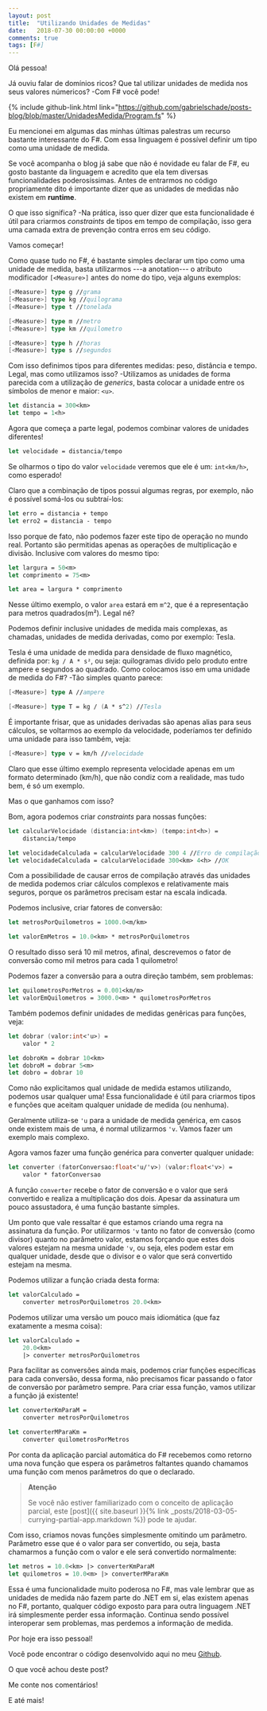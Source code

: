 ```yaml
---
layout: post
title:  "Utilizando Unidades de Medidas"
date:   2018-07-30 00:00:00 +0000
comments: true
tags: [F#]
---
```


Olá pessoa!

Já ouviu falar de domínios ricos? Que tal utilizar unidades de medida nos seus valores númericos? -Com F# você pode!

<!--more-->

{% include github-link.html link="https://github.com/gabrielschade/posts-blog/blob/master/UnidadesMedida/Program.fs" %} 

Eu mencionei em algumas das minhas últimas palestras um recurso bastante interessante do F#. Com essa linguagem é possível definir um tipo como uma unidade de medida.

Se você acompanha o blog já sabe que não é novidade eu falar de F#, eu gosto bastante da linguagem e acredito que ela tem diversas funcionalidades poderosíssimas. Antes de entrarmos no código propriamente dito é importante dizer que as unidades de medidas não existem em **runtime**.

O que isso significa? -Na prática, isso quer dizer que esta funcionalidade é útil para criarmos *constraints* de tipos em tempo de compilação, isso gera uma camada extra de prevenção contra erros em seu código.

Vamos começar!

Como quase tudo no F#, é bastante simples declarar um tipo como uma unidade de medida, basta utilizarmos ---a anotation--- o atributo modificador `[<Measure>]` antes do nome do tipo, veja alguns exemplos:

```fsharp
[<Measure>] type g //grama
[<Measure>] type kg //quilograma
[<Measure>] type t //tonelada

[<Measure>] type m //metro
[<Measure>] type km //quilometro

[<Measure>] type h //horas
[<Measure>] type s //segundos
```

Com isso definimos tipos para diferentes medidas: peso, distância e tempo. Legal, mas como utilizamos isso? -Utilizamos as unidades de forma parecida com a utilização de *generics*, basta colocar a unidade entre os símbolos de menor e maior: `<u>`.

```fsharp
let distancia = 300<km>
let tempo = 1<h>
```

Agora que começa a parte legal, podemos combinar valores de unidades diferentes! 

```fsharp
let velocidade = distancia/tempo
```
Se olharmos o tipo do valor `velocidade` veremos que ele é um: `int<km/h>`, como esperado!

Claro que a combinação de tipos possui algumas regras, por exemplo, não é possível somá-los ou subtraí-los:

```fsharp
let erro = distancia + tempo
let erro2 = distancia - tempo
```

Isso porque de fato, não podemos fazer este tipo de operação no mundo real. Portanto são permitidas apenas as operações de multiplicação e divisão. Inclusive com valores do mesmo tipo:

```fsharp
let largura = 50<m>
let comprimento = 75<m>

let area = largura * comprimento
```
Nesse último exemplo, o valor `area` estará em `m^2`, que é a representação para metros quadrados(m²). Legal né?

Podemos definir inclusive unidades de medida mais complexas, as chamadas, unidades de medida derivadas, como por exemplo: Tesla.

Tesla é uma unidade de medida para densidade de fluxo magnético, definida por: `kg / A * s²`, ou seja: quilogramas divido pelo produto entre ampere e segundos ao quadrado. Como colocamos isso em uma unidade de medida do F#? -Tão simples quanto parece:

```fsharp
[<Measure>] type A //ampere

[<Measure>] type T = kg / (A * s^2) //Tesla
```
É importante frisar, que as unidades derivadas são apenas alias para seus cálculos, se voltarmos ao exemplo da velocidade, poderíamos ter definido uma unidade para isso também, veja:

```fsharp
[<Measure>] type v = km/h //velocidade
```

Claro que esse último exemplo representa velocidade apenas em um formato determinado (km/h), que não condiz com a realidade, mas tudo bem, é só um exemplo.

Mas o que ganhamos com isso?

Bom, agora podemos criar *constraints* para nossas funções:

```fsharp
let calcularVelocidade (distancia:int<km>) (tempo:int<h>) =
    distancia/tempo

let velocidadeCalculada = calcularVelocidade 300 4 //Erro de compilação
let velocidadeCalculada = calcularVelocidade 300<km> 4<h> //OK
```

Com a possibilidade de causar erros de compilação através das unidades de medida podemos criar cálculos complexos e relativamente mais seguros, porque os parâmetros precisam estar na escala indicada.

Podemos inclusive, criar fatores de conversão:

```fsharp
let metrosPorQuilometros = 1000.0<m/km>

let valorEmMetros = 10.0<km> * metrosPorQuilometros
```
O resultado disso será 10 mil metros, afinal, descrevemos o fator de conversão como mil metros para cada 1 quilometro!

Podemos fazer a conversão para a outra direção também, sem problemas:

```fsharp
let quilometrosPorMetros = 0.001<km/m>
let valorEmQuilometros = 3000.0<m> * quilometrosPorMetros
```

Também podemos definir unidades de medidas genêricas para funções, veja:

```fsharp
let dobrar (valor:int<'u>) =
    valor * 2

let dobroKm = dobrar 10<km>
let dobroM = dobrar 5<m>
let dobro = dobrar 10
```

Como não explicitamos qual unidade de medida estamos utilizando, podemos usar qualquer uma! Essa funcionalidade é útil para criarmos tipos e funções que aceitam qualquer unidade de medida (ou nenhuma).

Geralmente utiliza-se `'u` para a unidade de medida genérica, em casos onde existem mais de uma, é normal utilizarmos `'v`. Vamos fazer um exemplo mais complexo.

Agora vamos fazer uma função genérica para converter qualquer unidade:

```fsharp
let converter (fatorConversao:float<'u/'v>) (valor:float<'v>) =
    valor * fatorConversao
```
A função `converter` recebe o fator de conversão e o valor que será convertido e realiza a multiplicação dos dois. Apesar da assinatura um pouco assustadora, é uma função bastante simples.

Um ponto que vale ressaltar é que estamos criando uma regra na assinatura da função. Por utilizarmos `'v` tanto no fator de conversão (como divisor) quanto no parâmetro valor, estamos forçando que estes dois valores estejam na mesma unidade `'v`, ou seja, eles podem estar em qualquer unidade, desde que o divisor e o valor que será convertido estejam na mesma.

Podemos utilizar a função criada desta forma:

```fsharp
let valorCalculado = 
    converter metrosPorQuilometros 20.0<km>
```

Podemos utilizar uma versão um pouco mais idiomática (que faz exatamente a mesma coisa):

```fsharp
let valorCalculado = 
    20.0<km>
    |> converter metrosPorQuilometros 
```

Para facilitar as conversões ainda mais, podemos criar funções específicas para cada conversão, dessa forma, não precisamos ficar passando o fator de conversão por parâmetro sempre. Para criar essa função, vamos utilizar a função já existente!

```fsharp
let converterKmParaM = 
    converter metrosPorQuilometros 

let converterMParaKm =
    converter quilometrosPorMetros
```

Por conta da aplicação parcial automática do F# recebemos como retorno uma nova função que espera os parâmetros faltantes quando chamamos uma função com menos parâmetros do que o declarado.

> **Atenção**
>
> Se você não estiver familiarizado com o conceito de aplicação parcial, este [post]({{ site.baseurl }}{% link _posts/2018-03-05-currying-partial-app.markdown %}) pode te ajudar.

Com isso, criamos novas funções simplesmente omitindo um parâmetro. Parâmetro esse que é o valor para ser convertido, ou seja, basta chamarmos a função com o valor e ele será convertido normalmente:

```fsharp
let metros = 10.0<km> |> converterKmParaM
let quilometros = 10.0<m> |> converterMParaKm
```

Essa é uma funcionalidade muito poderosa no F#, mas vale lembrar que as unidades de medida não fazem parte do .NET em si, elas existem apenas no F#, portanto, qualquer código exposto para para outra linguagem .NET irá simplesmente perder essa informação. Continua sendo possível interoperar sem problemas, mas perdemos a informação de medida.

Por hoje era isso pessoal!

Você pode encontrar o código desenvolvido aqui no meu [Github](https://github.com/gabrielschade/posts-blog/blob/master/UnidadesMedida/Program.fs).


O que você achou deste post?

Me conte nos comentários!

E até mais!